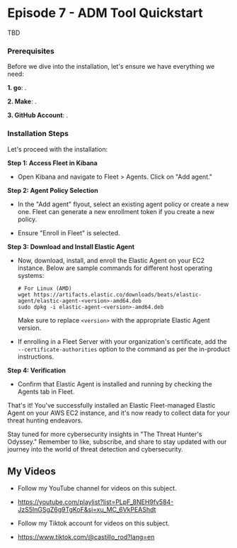 # Episode 7 - ADM Tool Quickstart

TBD

### **Prerequisites**

Before we dive into the installation, let's ensure we have everything we need:

**1. go**: .

**2. Make**: .

**3. GitHub Account**: .


### **Installation Steps**

Let's proceed with the installation:

**Step 1: Access Fleet in Kibana**
   
   - Open Kibana and navigate to Fleet > Agents. Click on "Add agent."

**Step 2: Agent Policy Selection**
   
   - In the "Add agent" flyout, select an existing agent policy or create a new one. Fleet can generate a new enrollment token if you create a new policy.
   
   - Ensure "Enroll in Fleet" is selected.

**Step 3: Download and Install Elastic Agent**

   - Now, download, install, and enroll the Elastic Agent on your EC2 instance. Below are sample commands for different host operating systems:

     ```
     # For Linux (AMD)
     wget https://artifacts.elastic.co/downloads/beats/elastic-agent/elastic-agent-<version>-amd64.deb
     sudo dpkg -i elastic-agent-<version>-amd64.deb
     ```

     Make sure to replace `<version>` with the appropriate Elastic Agent version.

   - If enrolling in a Fleet Server with your organization's certificate, add the `--certificate-authorities` option to the command as per the in-product instructions.

**Step 4: Verification**
   
   - Confirm that Elastic Agent is installed and running by checking the Agents tab in Fleet.

That's it! You've successfully installed an Elastic Fleet-managed Elastic Agent on your AWS EC2 instance, and it's now ready to collect data for your threat hunting endeavors.

Stay tuned for more cybersecurity insights in "The Threat Hunter's Odyssey." Remember to like, subscribe, and share to stay updated with our journey into the world of threat detection and cybersecurity.

## My Videos

- Follow my YouTube channel for videos on this subject. 
- https://youtube.com/playlist?list=PLpF_8NEH9fv584-JzS5lnGSgZ6g9TgKoF&si=xu_MC_6VkPEAShdt

- Follow my Tiktok account for videos on this subject. 
- https://www.tiktok.com/@castillo_rod?lang=en


